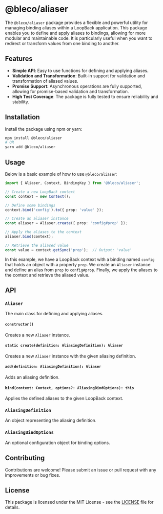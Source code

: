# @bleco/aliaser

The `@bleco/aliaser` package provides a flexible and powerful utility for managing binding aliases within a LoopBack
application. This package enables you to define and apply aliases to bindings, allowing for more modular and
maintainable code. It is particularly useful when you want to redirect or transform values from one binding to another.

## Features

- **Simple API**: Easy to use functions for defining and applying aliases.
- **Validation and Transformation**: Built-in support for validation and transformation of aliased values.
- **Promise Support**: Asynchronous operations are fully supported, allowing for promise-based validation and
  transformation.
- **High Test Coverage**: The package is fully tested to ensure reliability and stability.

## Installation

Install the package using npm or yarn:

```bash
npm install @bleco/aliaser
# OR
yarn add @bleco/aliaser
```

## Usage

Below is a basic example of how to use `@bleco/aliaser`:

```typescript
import { Aliaser, Context, BindingKey } from '@bleco/aliaser';

// Create a new LoopBack context
const context = new Context();

// Define some bindings
context.bind('config').to({ prop: 'value' });

// Create an aliaser instance
const aliaser = Aliaser.create({ prop: 'config#prop' });

// Apply the aliases to the context
aliaser.bind(context);

// Retrieve the aliased value
const value = context.getSync('prop');  // Output: 'value'
```

In this example, we have a LoopBack context with a binding named `config` that holds an object with a property `prop`.
We create an `Aliaser` instance and define an alias from `prop` to `config#prop`. Finally, we apply the aliases to the
context and retrieve the aliased value.

## API

### `Aliaser`

The main class for defining and applying aliases.

#### `constructor()`

Creates a new `Aliaser` instance.

#### `static create(definition: AliasingDefinition): Aliaser`

Creates a new `Aliaser` instance with the given aliasing definition.

#### `add(definition: AliasingDefinition): Aliaser`

Adds an aliasing definition.

#### `bind(context: Context, options?: AliasingBindOptions): this`

Applies the defined aliases to the given LoopBack context.

### `AliasingDefinition`

An object representing the aliasing definition.

### `AliasingBindOptions`

An optional configuration object for binding options.

## Contributing

Contributions are welcome! Please submit an issue or pull request with any improvements or bug fixes.

## License

This package is licensed under the MIT License - see the [LICENSE](LICENSE) file for details.
